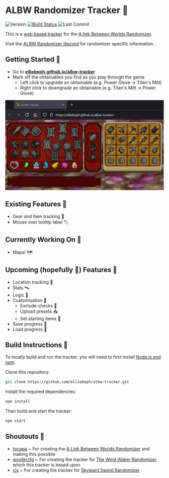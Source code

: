 # ALBW Randomizer Tracker 📝

![Version](https://img.shields.io/github/package-json/v/elliebeph/albw-tracker) [![Build Status](https://github.com/elliebeph/albw-tracker/actions/workflows/ci.yml/badge.svg)](https://github.com/elliebeph/albw-tracker/actions) ![Last Commit](https://img.shields.io/github/last-commit/elliebeph/albw-tracker)

This is a [web based tracker](https://elliebeph.github.io/albw-tracker) for the [A link Between Worlds Randomizer](https://gitlab.com/marsolk/albw-randomizer-cli).

Visit the [ALBW Randomizer discord](https://discord.gg/dmAJh2uY7M) for randomizer specific information.

## Getting Started 🛫

* Go to [**elliebeph.github.io/albw-tracker**](https://elliebeph.github.io/albw-tracker)
* Mark off the obtainables you find as you play through the game
  * Left click to upgrade an obtainable (e.g. Power Glove -> Titan's Mitt)
  * Right click to downgrade an obtainable (e.g. Titan's Mitt -> Power Glove)

[![demo](albw-tracker-demo.gif)](https://elliebeph.github.io/albw-tracker)

## Existing Features 🔆

* Gear and Item tracking 🏹
* Mouse over tooltip label 🏷️

## Currently Working On 🔧

* Maps! 🗺️

## Upcoming (hopefully 🤞) Features 📅

* Location tracking 🧭
* Stats 🛰️
* Logic 🧠
* Customisation 🎨
  * Exclude checks 🚫
  * Upload presets 📤
  * Set starting items 🧾
* Save progress 💾
* Load progress 🔌

## Build Instructions 🧩

To locally build and run the tracker, you will need to first install [Node.js and npm](https://www.npmjs.com/get-npm).

Clone this repository:
```bash
git clone https://github.com/elliebeph/albw-tracker.git
```

Install the required dependencies:
```bash
npm install
```

Then build and start the tracker:
```bash
npm start
```

## Shoutouts 📣

* [tocapa](https://gitlab.com/marsolk) ~ For creating the [A Link Between Worlds Randomizer](https://gitlab.com/marsolk/albw-randomizer-cli) and making this possible
* [wooferzfg](https://github.com/wooferzfg) ~ For creating the tracker for [The Wind Waker Randomizer](https://github.com/wooferzfg/tww-rando-tracker) which this tracker is based upon
* [cjs](https://github.com/cjs8487) ~ For creating the tracker for [Skyward Sword Randomizer](https://github.com/cjs8487/SS-Randomizer-Tracker)
